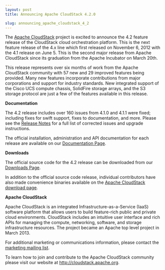 ```yaml
---
layout: post
title: Announcing Apache CloudStack 4.2.0

slug: announcing_apache_cloudstack_4_2
---
```

<p>The <a href="http://cloudstack.apache.org">Apache CloudStack</a> project is excited to announce the 4.2 feature release of the CloudStack cloud orchestration platform. This is the next feature release of the 4.x line which first released on November 6, 2012 with the 4.1 release on June 5. This is the second major release from Apache CloudStack since its graduation from the Apache Incubator on March 20th.</p>

<p>This release represents over six months of work from the Apache CloudStack community with 57 new and 29 improved features being provided. Many new features incorporate contributions from major corporations and support for industry standards. New integrated support of the Cisco UCS compute chassis, SolidFire storage arrays, and the S3 storage protocol are just a few of the features available in this release.</p>

<p><strong>Documentation</strong></p>

<p>The 4.2 release includes over 160 issues from 4.1.0 and 4.1.1 were fixed; including fixes for swift support, fixes to documentation, and more. Please see the <a href="http://cloudstack.apache.org/docs/en-US/Apache_CloudStack/4.2.0/html/Release_Notes/index.html">Release Notes</a> for a full list of corrected issues and upgrade instructions.</p>

<p>The official installation, administration and API documentation for each release are available on our <a href="http://cloudstack.apache.org/docs/">Documentation Page</a>.</p>

<p><strong>Downloads</strong></p>

<p>The official source code for the 4.2 release can be downloaded from our <a href="http://cloudstack.apache.org/downloads.html">Downloads Page</a>.</p>

<p>In addition to the official source code release, individual contributors have also made convenience binaries available on the
<a href="http://cloudstack.apache.org/downloads.html">Apache CloudStack download page</a>.</p>

<p><strong>Apache CloudStack</strong></p>

<p>Apache CloudStack is an integrated Infrastructure-as-a-Service (IaaS) software platform that allows users to build feature-rich public and private cloud environments. CloudStack includes an intuitive user interface and rich APIs for managing the compute, networking, software, and storage infrastructure resources. The project became an Apache top level project in March 2013.</p>

<p>For additional marketing or communications information, please contact the <a href="mailto:marketing@cloudstack.apache.org">marketing mailing list</a>.</p>

<p>To learn how to join and contribute to the Apache CloudStack community please visit our website at <a href="http://cloudstack.apache.org">http://cloudstack.apache.org</a>.</p>
